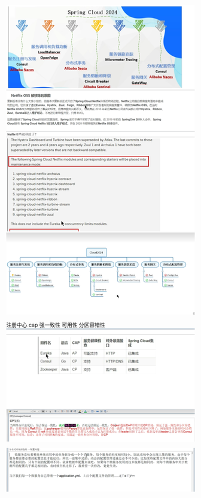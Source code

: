 ![alt text](image.png)
![alt text](image-1.png)
![alt text](image-2.png)
![alt text](image-3.png)

注册中心 
cap 强一致性 可用性 分区容错性
![alt text](image-4.png)
![alt text](image-5.png)

![alt text](image-6.png)
